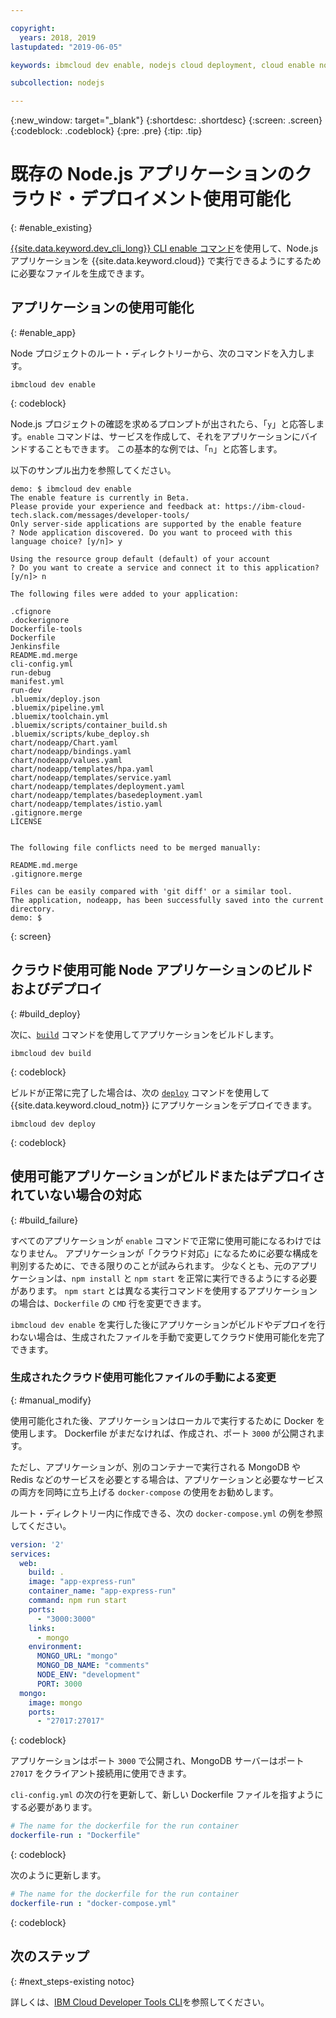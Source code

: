 ```yaml
---

copyright:
  years: 2018, 2019
lastupdated: "2019-06-05"

keywords: ibmcloud dev enable, nodejs cloud deployment, cloud enable nodejs, deploy nodejs, build nodejs cloud, nodejs debug

subcollection: nodejs

---
```


{:new_window: target="_blank"}
{:shortdesc: .shortdesc}
{:screen: .screen}
{:codeblock: .codeblock}
{:pre: .pre}
{:tip: .tip}

# 既存の Node.js アプリケーションのクラウド・デプロイメント使用可能化
{: #enable_existing}

[{{site.data.keyword.dev_cli_long}} CLI enable コマンド](/docs/cli/idt?topic=cloud-cli-idt-cli#enable)を使用して、Node.js アプリケーションを {{site.data.keyword.cloud}} で実行できるようにするために必要なファイルを生成できます。

## アプリケーションの使用可能化
{: #enable_app}

Node プロジェクトのルート・ディレクトリーから、次のコマンドを入力します。
```
ibmcloud dev enable
```
{: codeblock}

Node.js プロジェクトの確認を求めるプロンプトが出されたら、「`y`」と応答します。`enable` コマンドは、サービスを作成して、それをアプリケーションにバインドすることもできます。 この基本的な例では、「`n`」と応答します。

以下のサンプル出力を参照してください。
```
demo: $ ibmcloud dev enable
The enable feature is currently in Beta.
Please provide your experience and feedback at: https://ibm-cloud-tech.slack.com/messages/developer-tools/
Only server-side applications are supported by the enable feature
? Node application discovered. Do you want to proceed with this language choice? [y/n]> y

Using the resource group default (default) of your account
? Do you want to create a service and connect it to this application? [y/n]> n
                                    
The following files were added to your application:

.cfignore
.dockerignore
Dockerfile-tools
Dockerfile
Jenkinsfile
README.md.merge
cli-config.yml
run-debug
manifest.yml
run-dev
.bluemix/deploy.json
.bluemix/pipeline.yml
.bluemix/toolchain.yml
.bluemix/scripts/container_build.sh
.bluemix/scripts/kube_deploy.sh
chart/nodeapp/Chart.yaml
chart/nodeapp/bindings.yaml
chart/nodeapp/values.yaml
chart/nodeapp/templates/hpa.yaml
chart/nodeapp/templates/service.yaml
chart/nodeapp/templates/deployment.yaml
chart/nodeapp/templates/basedeployment.yaml
chart/nodeapp/templates/istio.yaml
.gitignore.merge
LICENSE


The following file conflicts need to be merged manually:

README.md.merge
.gitignore.merge

Files can be easily compared with 'git diff' or a similar tool.
The application, nodeapp, has been successfully saved into the current directory.
demo: $
```
{: screen}

## クラウド使用可能 Node アプリケーションのビルドおよびデプロイ
{: #build_deploy}

次に、[`build`](/docs/cli/idt?topic=cloud-cli-idt-cli#build) コマンドを使用してアプリケーションをビルドします。
```
ibmcloud dev build
```
{: codeblock}

ビルドが正常に完了した場合は、次の [`deploy`](/docs/cli/idt?topic=cloud-cli-idt-cli#deploy) コマンドを使用して {{site.data.keyword.cloud_notm}} にアプリケーションをデプロイできます。
```
ibmcloud dev deploy
```
{: codeblock}

## 使用可能アプリケーションがビルドまたはデプロイされていない場合の対応
{: #build_failure}

すべてのアプリケーションが `enable` コマンドで正常に使用可能になるわけではなりません。 アプリケーションが「クラウド対応」になるために必要な構成を判別するために、できる限りのことが試みられます。 少なくとも、元のアプリケーションは、`npm install` と `npm start` を正常に実行できるようにする必要があります。 `npm start` とは異なる実行コマンドを使用するアプリケーションの場合は、`Dockerfile` の `CMD` 行を変更できます。

`ibmcloud dev enable` を実行した後にアプリケーションがビルドやデプロイを行わない場合は、生成されたファイルを手動で変更してクラウド使用可能化を完了できます。

### 生成されたクラウド使用可能化ファイルの手動による変更
{: #manual_modify}

使用可能化された後、アプリケーションはローカルで実行するために Docker を使用します。 Dockerfile がまだなければ、作成され、ポート `3000` が公開されます。

ただし、アプリケーションが、別のコンテナーで実行される MongoDB や Redis などのサービスを必要とする場合は、アプリケーションと必要なサービスの両方を同時に立ち上げる `docker-compose` の使用をお勧めします。

ルート・ディレクトリー内に作成できる、次の `docker-compose.yml` の例を参照してください。
```yaml
version: '2'
services:
  web:
    build: .
    image: "app-express-run"
    container_name: "app-express-run"
    command: npm run start
    ports:
      - "3000:3000"
    links:
      - mongo
    environment:
      MONGO_URL: "mongo"
      MONGO_DB_NAME: "comments"
      NODE_ENV: "development"
      PORT: 3000
  mongo:
    image: mongo
    ports:
      - "27017:27017" 
```
{: codeblock}

アプリケーションはポート `3000` で公開され、MongoDB サーバーはポート `27017` をクライアント接続用に使用できます。

`cli-config.yml` の次の行を更新して、新しい Dockerfile ファイルを指すようにする必要があります。 
```yaml
# The name for the dockerfile for the run container
dockerfile-run : "Dockerfile"
```
{: codeblock}

次のように更新します。
```yaml
# The name for the dockerfile for the run container
dockerfile-run : "docker-compose.yml"
```
{: codeblock}

## 次のステップ
{: #next_steps-existing notoc}

詳しくは、[IBM Cloud Developer Tools CLI](/docs/cli/idt?topic=cloud-cli-idt-cli#idt-cli)を参照してください。

